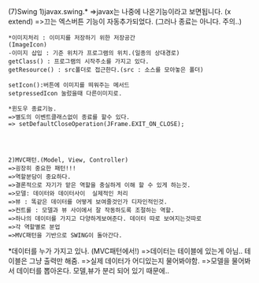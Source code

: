 

(7)Swing
	1)javax.swing.*
	=>javax는 나중에 나온기능이라고 보면됩니다. (x extend)
	=>끄는 엑스버튼 기능이 자동추가되었다. (그러나 종료는 아니다. 주의..)


	*이미지처리 : 이미지를 저장하기 위한 저장공간
	(ImageIcon)
	-이미지 삽입 : 기준 위치가 프로그램의 위치.(일종의 상대경로)
	getClass() : 프로그램의 시작주소를 가지고 있다.
	getResource() : src폴더로 접근한다.(src : 소스를 모아놓은 폴더)

	setIcon():버튼에 이미지를 띄워주는 메서드
	setpressedIcon 눌렀을때 다른이미지로.

	*윈도우 종료기능.
	=>별도의 이벤트클래스없이 종료를 할수 있다.
	=> setDefaultCloseOperation(JFrame.EXIT_ON_CLOSE);
	



	2)MVC패턴.(Model, View, Controller)
	=>굉장히 중요한 패턴!!!
	=>역할분담이 중요하다.
	=>결론적으로 자기가 맡은 역할을 충실하게 이해 할 수 있게 하는것.
	=>모델: 데이터와 데이터사이  실제적인 처리
	=>뷰 : 똑같은 데이터를 어떻게 보여줄것인가 디자인적인것.
	=>컨트롤 : 모델과 뷰 사이에서 잘 작동하도록 조절하는 역할.
	=>하나의 데이터를 가지고 다양하게보여준다. 데이터 따로 보여지는것따로
	=>각 역할별로 분업
	=>MVC패턴을 기반으로 SWING이 돌아간다.

*데이터를 누가 가지고 있나.	(MVC패턴에서!)
=>데이터는 테이블에 있는게 아님.. 테이블은 그냥 출력만 해줌.
=>실제 데이터가 어디있는지 물어봐야함.
=>모델을 물어봐서 데이터를 뽑아온다. 모델,뷰가 분리 되어 있기 때문에..



